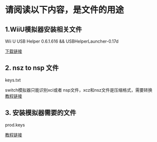 # 请阅读以下内容，是文件的用途


## 1.WiiU模拟器安装相关文件

Wii U USB Helper 0.6.1.616  &&   USBHelperLauncher-0.17d

[下载链接](https://drive.google.com/file/d/1eFeA36Nd1UwqOc4hsPG3_aFggBmjFlW8/view?usp=sharing,%20https://drive.google.com/file/d/1kPatjNHYd58CwTqsyoDyhTaF3gH0ewgt/view?usp=sharing
)

## 2. nsz  to nsp 文件

keys.txt

switch模拟器只能识别xci或者 nsp文件，xcz和nsz文件是压缩格式，需要转换 [教程链接](https://youtu.be/oL-qlzZBcJs)




## 3. 安装模拟器需要的文件

prod.keys 

 [教程链接](https://youtu.be/rdGEX19PBHE)



